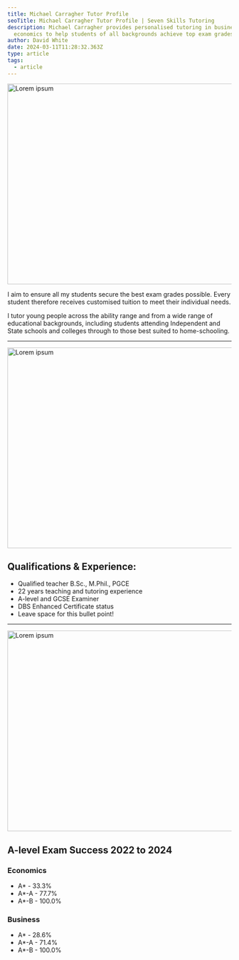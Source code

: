 ```yaml
---
title: Michael Carragher Tutor Profile
seoTitle: Michael Carragher Tutor Profile | Seven Skills Tutoring
description: Michael Carragher provides personalised tutoring in business and
  economics to help students of all backgrounds achieve top exam grades.
author: David White
date: 2024-03-11T11:28:32.363Z
type: article
tags:
  - article
---
```

<img src="/_includes/static/img/pexels-asphotograpy-95916.webp" alt="Lorem ipsum" title="Lorem ipsum" class="Right" width="600px" height="450px" loading="lazy"/>

I aim to ensure all my students secure the best exam grades possible. Every student therefore receives customised tuition to meet their individual needs.

I tutor young people across the ability range and from a wide range of educational backgrounds, including students attending Independent and State schools and colleges through to those best suited to home-schooling.

- - -

<img src="/_includes/static/img/pexels-asphotograpy-95916.webp" alt="Lorem ipsum" title="Lorem ipsum" class="Left" width="600px" height="450px" loading="lazy"/>

## Qualifications & Experience:

* Qualified teacher B.Sc., M.Phil., PGCE
* 22 years teaching and tutoring experience
* A-level and GCSE Examiner
* DBS Enhanced Certificate status
* Leave space for this bullet point!

- - -

<img src="/_includes/static/img/pexels-asphotograpy-95916.webp" alt="Lorem ipsum" title="Lorem ipsum" class="Right" width="600px" height="450px" loading="lazy"/>

## A-level Exam Success 2022 to 2024

### Economics

* A* - 33.3%
* A*-A - 77.7%
* A*-B - 100.0%

### Business

* A* - 28.6%
* A*-A - 71.4%
* A*-B - 100.0%
